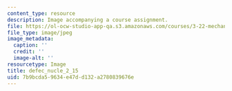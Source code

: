 ```yaml
---
content_type: resource
description: Image accompanying a course assignment.
file: https://ol-ocw-studio-app-qa.s3.amazonaws.com/courses/3-22-mechanical-behavior-of-materials-spring-2008/7b9bcda59634e47dd132a2780839676e_defec_nucle_2_15.jpg
file_type: image/jpeg
image_metadata:
  caption: ''
  credit: ''
  image-alt: ''
resourcetype: Image
title: defec_nucle_2_15
uid: 7b9bcda5-9634-e47d-d132-a2780839676e
---
```

